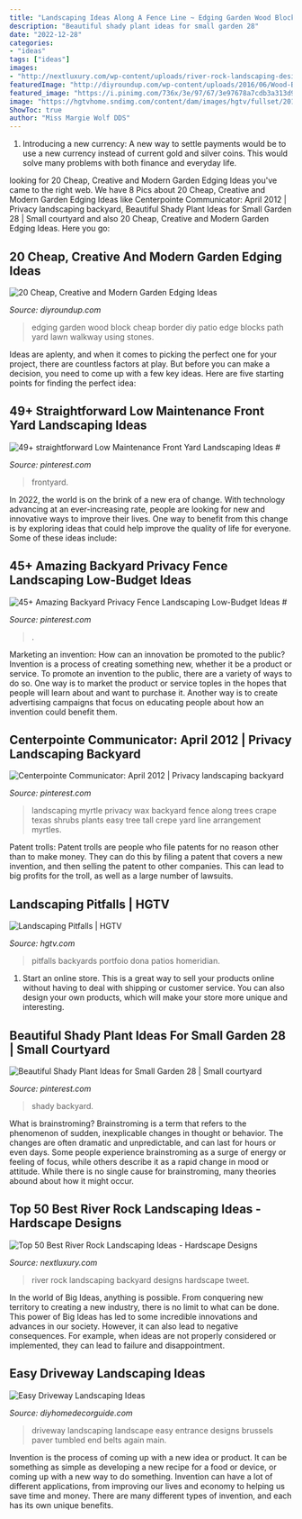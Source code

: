 ```yaml
---
title: "Landscaping Ideas Along A Fence Line ~ Edging Garden Wood Block Cheap Border Diy Patio Edge Blocks Path Yard Lawn Walkway Using Stones"
description: "Beautiful shady plant ideas for small garden 28"
date: "2022-12-28"
categories:
- "ideas"
tags: ["ideas"]
images:
- "http://nextluxury.com/wp-content/uploads/river-rock-landscaping-design-ideas-for-backyard-1.jpg"
featuredImage: "http://diyroundup.com/wp-content/uploads/2016/06/Wood-Block-Edging.jpg"
featured_image: "https://i.pinimg.com/736x/3e/97/67/3e97678a7cdb3a313d9505aa83238123--backyard-landscaping-privacy-backyard-trees.jpg"
image: "https://hgtvhome.sndimg.com/content/dam/images/hgtv/fullset/2017/12/5/0/IO_Designs-by-Elizabeth_Memorial-Spring-Valley_001.jpg.rend.hgtvcom.616.462.suffix/1512489086319.jpeg"
ShowToc: true
author: "Miss Margie Wolf DDS"
---
```



1. Introducing a new currency: A new way to settle payments would be to use a new currency instead of current gold and silver coins. This would solve many problems with both finance and everyday life.

	

		
looking for 20 Cheap, Creative and Modern Garden Edging Ideas you've came to the right web. We have 8 Pics about 20 Cheap, Creative and Modern Garden Edging Ideas like Centerpointe Communicator: April 2012 | Privacy landscaping backyard, Beautiful Shady Plant Ideas for Small Garden 28 | Small courtyard and also 20 Cheap, Creative and Modern Garden Edging Ideas. Here you go:
		
    
## 20 Cheap, Creative And Modern Garden Edging Ideas

<img loading=lazy src="http://diyroundup.com/wp-content/uploads/2016/06/Wood-Block-Edging.jpg" onerror="this.onerror=null;this.src='https://tse2.mm.bing.net/th?id=OIP.4Z0mtKnpZpWoBy7gIabqswHaLH&amp;pid=15.1';" alt="20 Cheap, Creative and Modern Garden Edging Ideas">

_Source: diyroundup.com_

>edging garden wood block cheap border diy patio edge blocks path yard lawn walkway using stones. 

	

Ideas are aplenty, and when it comes to picking the perfect one for your project, there are countless factors at play. But before you can make a decision, you need to come up with a few key ideas. Here are five starting points for finding the perfect idea:

    
## 49+ Straightforward Low Maintenance Front Yard Landscaping Ideas #

<img loading=lazy src="https://i.pinimg.com/736x/a7/98/d9/a798d9daa03949eefe752819780da1f7.jpg" onerror="this.onerror=null;this.src='https://tse2.mm.bing.net/th?id=OIP.y2BrxF57mzsXWKN7OVZO9gHaHX&amp;pid=15.1';" alt="49+ straightforward Low Maintenance Front Yard Landscaping Ideas #">

_Source: pinterest.com_

>frontyard. 

	

In 2022, the world is on the brink of a new era of change. With technology advancing at an ever-increasing rate, people are looking for new and innovative ways to improve their lives. One way to benefit from this change is by exploring ideas that could help improve the quality of life for everyone. Some of these ideas include:

    
## 45+ Amazing Backyard Privacy Fence Landscaping Low-Budget Ideas #

<img loading=lazy src="https://i.pinimg.com/736x/e6/74/4d/e6744d06ab93b8950037c3fc08b2aba2.jpg" onerror="this.onerror=null;this.src='https://tse4.mm.bing.net/th?id=OIP.O-rPtijbOBqoBQAd6JVPcwHaJ3&amp;pid=15.1';" alt="45+ Amazing Backyard Privacy Fence Landscaping Low-Budget Ideas #">

_Source: pinterest.com_

>. 

	

Marketing an invention: How can an innovation be promoted to the public?
Invention is a process of creating something new, whether it be a product or service. To promote an invention to the public, there are a variety of ways to do so. One way is to market the product or service toples in the hopes that people will learn about and want to purchase it. Another way is to create advertising campaigns that focus on educating people about how an invention could benefit them.

    
## Centerpointe Communicator: April 2012 | Privacy Landscaping Backyard

<img loading=lazy src="https://i.pinimg.com/736x/3e/97/67/3e97678a7cdb3a313d9505aa83238123--backyard-landscaping-privacy-backyard-trees.jpg" onerror="this.onerror=null;this.src='https://tse4.mm.bing.net/th?id=OIP.Mkq3Ls-5zlIbHAfBn3EunAHaE9&amp;pid=15.1';" alt="Centerpointe Communicator: April 2012 | Privacy landscaping backyard">

_Source: pinterest.com_

>landscaping myrtle privacy wax backyard fence along trees crape texas shrubs plants easy tree tall crepe yard line arrangement myrtles. 

	

Patent trolls:
Patent trolls are people who file patents for no reason other than to make money. They can do this by filing a patent that covers a new invention, and then selling the patent to other companies. This can lead to big profits for the troll, as well as a large number of lawsuits.

    
## Landscaping Pitfalls | HGTV

<img loading=lazy src="https://hgtvhome.sndimg.com/content/dam/images/hgtv/fullset/2017/12/5/0/IO_Designs-by-Elizabeth_Memorial-Spring-Valley_001.jpg.rend.hgtvcom.616.462.suffix/1512489086319.jpeg" onerror="this.onerror=null;this.src='https://tse1.mm.bing.net/th?id=OIP.3_lttnzFATgW-VIHNLbQBQHaFj&amp;pid=15.1';" alt="Landscaping Pitfalls | HGTV">

_Source: hgtv.com_

>pitfalls backyards portfoio dona patios homeridian. 

	

1. Start an online store. This is a great way to sell your products online without having to deal with shipping or customer service. You can also design your own products, which will make your store more unique and interesting.

    
## Beautiful Shady Plant Ideas For Small Garden 28 | Small Courtyard

<img loading=lazy src="https://i.pinimg.com/736x/c1/68/ff/c168ffa45b7957cbd15c0fddc6bcbf9c.jpg" onerror="this.onerror=null;this.src='https://tse3.mm.bing.net/th?id=OIP.UYEc6-I8pLRkmtUVI67-7wAAAA&amp;pid=15.1';" alt="Beautiful Shady Plant Ideas for Small Garden 28 | Small courtyard">

_Source: pinterest.com_

>shady backyard. 

	

What is brainstroming?
Brainstroming is a term that refers to the phenomenon of sudden, inexplicable changes in thought or behavior. The changes are often dramatic and unpredictable, and can last for hours or even days. Some people experience brainstroming as a surge of energy or feeling of focus, while others describe it as a rapid change in mood or attitude. While there is no single cause for brainstroming, many theories abound about how it might occur.

    
## Top 50 Best River Rock Landscaping Ideas - Hardscape Designs

<img loading=lazy src="http://nextluxury.com/wp-content/uploads/river-rock-landscaping-design-ideas-for-backyard-1.jpg" onerror="this.onerror=null;this.src='https://tse3.mm.bing.net/th?id=OIP.9FgzDuIGtZVgmcGJfRMLrgAAAA&amp;pid=15.1';" alt="Top 50 Best River Rock Landscaping Ideas - Hardscape Designs">

_Source: nextluxury.com_

>river rock landscaping backyard designs hardscape tweet. 

	

In the world of Big Ideas, anything is possible. From conquering new territory to creating a new industry, there is no limit to what can be done. This power of Big Ideas has led to some incredible innovations and advances in our society. However, it can also lead to negative consequences. For example, when ideas are not properly considered or implemented, they can lead to failure and disappointment.

    
## Easy Driveway Landscaping Ideas

<img loading=lazy src="http://diyhomedecorguide.com/wp-content/uploads/2014/07/Driveway-landscaping-designs.jpg" onerror="this.onerror=null;this.src='https://tse4.mm.bing.net/th?id=OIP.8MeQWM7R27DWGkTza7rR1wHaHa&amp;pid=15.1';" alt="Easy Driveway Landscaping Ideas">

_Source: diyhomedecorguide.com_

>driveway landscaping landscape easy entrance designs brussels paver tumbled end belts again main. 

	

Invention is the process of coming up with a new idea or product. It can be something as simple as developing a new recipe for a food or device, or coming up with a new way to do something. Invention can have a lot of different applications, from improving our lives and economy to helping us save time and money. There are many different types of invention, and each has its own unique benefits.

